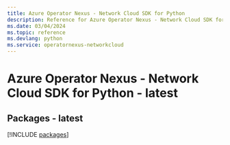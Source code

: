 ```yaml
---
title: Azure Operator Nexus - Network Cloud SDK for Python
description: Reference for Azure Operator Nexus - Network Cloud SDK for Python
ms.date: 03/04/2024
ms.topic: reference
ms.devlang: python
ms.service: operatornexus-networkcloud
---
```

# Azure Operator Nexus - Network Cloud SDK for Python - latest
## Packages - latest
[!INCLUDE [packages](operator-nexus---network-cloud-index.md)]